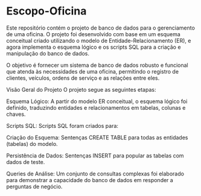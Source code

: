 # Escopo-Oficina
Este repositório contém o projeto de banco de dados para o gerenciamento de uma oficina. O projeto foi desenvolvido com base em um esquema conceitual criado utilizando o modelo de Entidade-Relacionamento (ER), e agora implementa o esquema lógico e os scripts SQL para a criação e manipulação do banco de dados.

O objetivo é fornecer um sistema de banco de dados robusto e funcional que atenda às necessidades de uma oficina, permitindo o registro de clientes, veículos, ordens de serviço e as relações entre eles.

Visão Geral do Projeto
O projeto segue as seguintes etapas:

Esquema Lógico: A partir do modelo ER conceitual, o esquema lógico foi definido, traduzindo entidades e relacionamentos em tabelas, colunas e chaves.

Scripts SQL: Scripts SQL foram criados para:

Criação do Esquema: Sentenças CREATE TABLE para todas as entidades (tabelas) do modelo.

Persistência de Dados: Sentenças INSERT para popular as tabelas com dados de teste.

Queries de Análise: Um conjunto de consultas complexas foi elaborado para demonstrar a capacidade do banco de dados em responder a perguntas de negócio.

